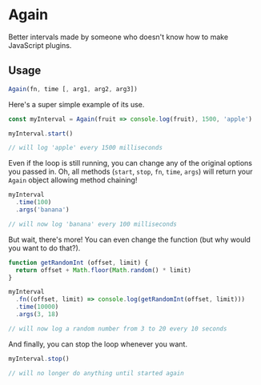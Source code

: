 # Again

Better intervals made by someone who doesn't know how to make JavaScript plugins.

## Usage

```javascript
Again(fn, time [, arg1, arg2, arg3])
```

Here's a super simple example of its use.

```javascript
const myInterval = Again(fruit => console.log(fruit), 1500, 'apple')

myInterval.start()

// will log 'apple' every 1500 milliseconds
```

Even if the loop is still running, you can change any of the original options you passed in. Oh, all methods (`start`, `stop`, `fn`, `time`, `args`) will return your `Again` object allowing method chaining!

```javascript
myInterval
  .time(100)
  .args('banana')

// will now log 'banana' every 100 milliseconds
```

But wait, there's more! You can even change the function (but why would you want to do that?).

```javascript
function getRandomInt (offset, limit) {
  return offset + Math.floor(Math.random() * limit)
}

myInterval
  .fn((offset, limit) => console.log(getRandomInt(offset, limit)))
  .time(10000)
  .args(3, 18)

// will now log a random number from 3 to 20 every 10 seconds
```

And finally, you can stop the loop whenever you want.

```javascript
myInterval.stop()

// will no longer do anything until started again
```
